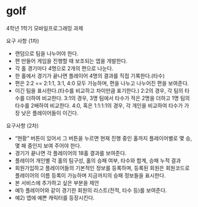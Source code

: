 # golf
 4학년 1학기 모바일프로그래밍 과제

요구 사항 (1차)   
 - 랜덤으로 팀을 나누어야 한다.
 - 편 만들어 게임을 진행할 때 보조되는 앱을 개발한다.
 - 각 홀 경기마다 4명으로 2개의 편으로 나눈다.
 - 한 홀에서 경기가 끝나면 플레이어 4명의 결과를 직접 기록한다.(타수)
 - 편은 2:2 == 2:1:1, 3:1, 4:0 모두 가능하며, 편을 나누고 나누어진 편을 보여준다.
 - 이긴 팀을 표시한다.(타수를 비교하고 차이만큼 표기한다.)
   2:2의 경우, 각 팀의 타수를 더하여 비교한다.
   3:1의 경우, 3명 팀에서 타수가 적은 2명을 더하고 1명 팀의 타수를 2배하여 비교한다.
   4:0, 혹은 1:1:1:1의 경우, 각 개인을 비교하여 타수가 가장 낮은 플레이어들이 이긴다.

요구사항 (2차)   
 - “현황” 버튼이 있어서 그 버튼을 누르면 현재 진행 중인 홀까지 플레이어별로 몇 승, 몇 패 중인지 보여 주어야 한다. 
 - 경기가 끝나면 각 플레이어의 18홀 결과를 보여준다.
 - 플레이어 개인별 각 홀의 팀구성, 홀의 승패 여부, 타수와 합계, 승패 누적 결과
 - 회원가입하고 플레이어들의 기본적인 정보를 등록하며, 등록된 회원은 회원코드로 플레이어의 이름 등록이 가능하며 지금까지의 승패 정보들을 표시한다.
 - 본 서비스에 추가하고 싶은 부분을 제안
 - 예1) 플레이어와 같이 경기한 회원의 리스트(전적, 타수 등)를 보여준다.
 - 예2) 앱에 예쁜 캐릭터를 등장시킨다.
